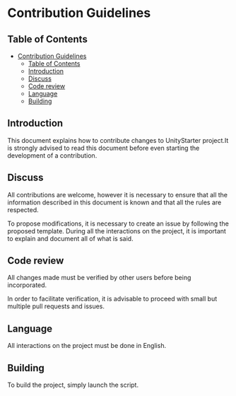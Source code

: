 # Contribution Guidelines
## Table of Contents
- [Contribution Guidelines](#contribution-guidelines)
  - [Table of Contents](#table-of-contents)
  - [Introduction](#introduction)
  - [Discuss](#discuss)
  - [Code review](#code-review)
  - [Language](#language)
  - [Building](#building)

## Introduction
This document explains how to contribute changes to UnityStarter project.It is strongly advised to read this document before even starting the development of a contribution.
## Discuss
All contributions are welcome, however it is necessary to ensure that all the information described in this document is known and that all the rules are respected.

To propose modifications, it is necessary to create an issue by following the proposed template. During all the interactions on the project, it is important to explain and document all of what is said.
## Code review
All changes made must be verified by other users before being incorporated.

In order to facilitate verification, it is advisable to proceed with small but multiple pull requests and issues.
## Language
All interactions on the project must be done in English.
## Building
To build the project, simply launch the script.
